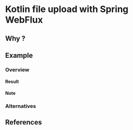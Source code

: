 # Kotlin file upload with Spring WebFlux

## Why ?

## Example

### Overview

#### Result

#### Note

### Alternatives

## References
